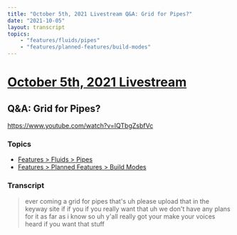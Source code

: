 ```yaml
---
title: "October 5th, 2021 Livestream Q&A: Grid for Pipes?"
date: "2021-10-05"
layout: transcript
topics:
    - "features/fluids/pipes"
    - "features/planned-features/build-modes"
---
```

# [October 5th, 2021 Livestream](../2021-10-05.md)
## Q&A: Grid for Pipes?
https://www.youtube.com/watch?v=IQTbgZsbfVc

### Topics
* [Features > Fluids > Pipes](../topics/features/fluids/pipes.md)
* [Features > Planned Features > Build Modes](../topics/features/planned-features/build-modes.md)

### Transcript

> ever coming a grid for pipes that's uh please upload that in the keyway site if if you if you really want that uh we don't have any plans for it as far as i know so uh y'all really got your make your voices heard if you want that stuff
